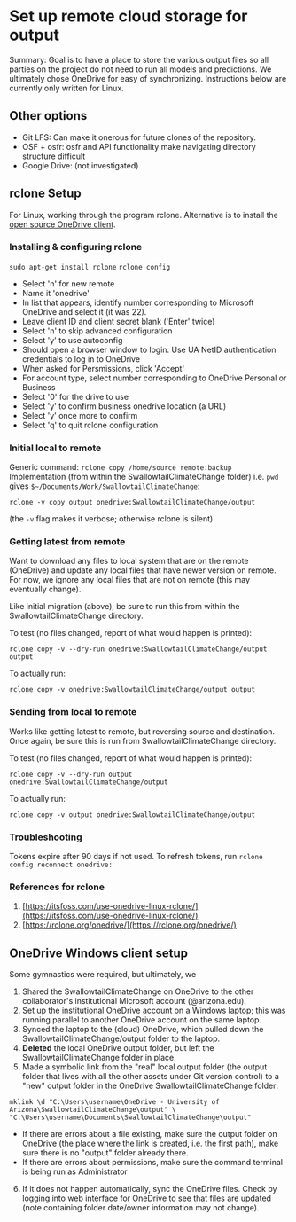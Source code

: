 # Set up remote cloud storage for output

Summary: Goal is to have a place to store the various output files so all 
parties on the project do not need to run all models and predictions. We 
ultimately chose OneDrive for easy of synchronizing. Instructions below are 
currently only written for Linux.

## Other options

+ Git LFS: Can make it onerous for future clones of the repository.
+ OSF + osfr: osfr and API functionality make navigating directory structure 
difficult
+ Google Drive: (not investigated)

## rclone Setup

For Linux, working through the program rclone. Alternative is to install the 
[open source OneDrive client](https://abraunegg.github.io/).

### Installing & configuring rclone

`sudo apt-get install rclone`
`rclone config`

+ Select 'n' for new remote
+ Name it 'onedrive'
+ In list that appears, identify number corresponding to Microsoft OneDrive and
select it (it was 22).
+ Leave client ID and client secret blank ('Enter' twice)
+ Select 'n' to skip advanced configuration
+ Select 'y' to use autoconfig
+ Should open a browser window to login. Use UA NetID authentication credentials
to log in to OneDrive
+ When asked for Persmissions, click 'Accept'
+ For account type, select number corresponding to OneDrive Personal or Business
+ Select '0' for the drive to use
+ Select 'y' to confirm business onedrive location (a URL)
+ Select 'y' once more to confirm
+ Select 'q' to quit rclone configuration

### Initial local to remote

Generic command: `rclone copy /home/source remote:backup`
Implementation (from within the SwallowtailClimateChange folder)
i.e. `pwd` gives `$~/Documents/Work/SwallowtailClimateChange`:

`rclone -v copy output onedrive:SwallowtailClimateChange/output`

(the `-v` flag makes it verbose; otherwise rclone is silent)

### Getting latest from remote

Want to download any files to local system that are on the remote (OneDrive) 
and update any local files that have newer version on remote. For now, we 
ignore any local files that are not on remote (this may eventually change).

Like initial migration (above), be sure to run this from within the 
SwallowtailClimateChange directory.

To test (no files changed, report of what would happen is printed):

`rclone copy -v --dry-run onedrive:SwallowtailClimateChange/output output`

To actually run:

`rclone copy -v onedrive:SwallowtailClimateChange/output output`

### Sending from local to remote

Works like getting latest to remote, but reversing source and destination. Once 
again, be sure this is run from SwallowtailClimateChange directory.

To test (no files changed, report of what would happen is printed):

`rclone copy -v --dry-run output onedrive:SwallowtailClimateChange/output`

To actually run:

`rclone copy -v output onedrive:SwallowtailClimateChange/output`

### Troubleshooting

Tokens expire after 90 days if not used. To refresh tokens, run 
`rclone config reconnect onedrive:`

### References for rclone

1. [https://itsfoss.com/use-onedrive-linux-rclone/](https://itsfoss.com/use-onedrive-linux-rclone/)
2. [https://rclone.org/onedrive/](https://rclone.org/onedrive/)

## OneDrive Windows client setup

Some gymnastics were required, but ultimately, we 

1. Shared the SwallowtailClimateChange on OneDrive to the other collaborator's 
institutional Microsoft account (@arizona.edu).
2. Set up the institutional OneDrive account on a Windows laptop; this was running parallel to another OneDrive account on the same laptop.
3. Synced the laptop to the (cloud) OneDrive, which pulled down the 
SwallowtailClimateChange/output folder to the laptop.
4. **Deleted** the local OneDrive output folder, but left the
SwallowtailClimateChange folder in place.
5. Made a symbolic link from the "real" local output folder (the output folder 
that lives with all the other assets under Git version control) to a "new" 
output folder in the OneDrive SwallowtailClimateChange folder:
```
mklink \d "C:\Users\username\OneDrive - University of Arizona\SwallowtailClimateChange\output" \
"C:\Users\username\Documents\SwallowtailClimateChange\output"
```
  + If there are errors about a file existing, make sure the output folder on 
  OneDrive (the place where the link is created, i.e. the first path), make 
  sure there is no "output" folder already there.
  + If there are errors about permissions, make sure the command terminal is 
  being run as Administrator
6. If it does not happen automatically, sync the OneDrive files. Check by 
logging into web interface for OneDrive to see that files are updated (note 
containing folder date/owner information may not change).